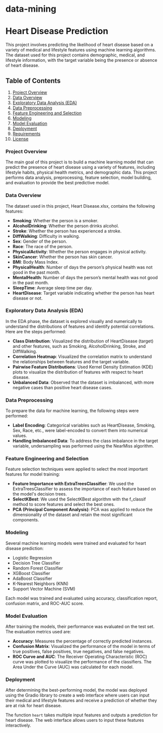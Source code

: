 ﻿# data-mining
# Heart Disease Prediction

This project involves predicting the likelihood of heart disease based on a variety of medical and lifestyle features using machine learning algorithms. The dataset used for this project contains demographic, medical, and lifestyle information, with the target variable being the presence or absence of heart disease.

## Table of Contents

1. [Project Overview](#project-overview)
2. [Data Overview](#data-overview)
3. [Exploratory Data Analysis (EDA)](#exploratory-data-analysis-eda)
4. [Data Preprocessing](#data-preprocessing)
5. [Feature Engineering and Selection](#feature-engineering-and-selection)
6. [Modeling](#modeling)
7. [Model Evaluation](#model-evaluation)
8. [Deployment](#deployment)
9. [Requirements](#requirements)
10. [License](#license)

### Project Overview

The main goal of this project is to build a machine learning model that can predict the presence of heart disease using a variety of features, including lifestyle habits, physical health metrics, and demographic data. This project performs data analysis, preprocessing, feature selection, model building, and evaluation to provide the best predictive model.

### Data Overview

The dataset used in this project, Heart Disease.xlsx, contains the following features:

- **Smoking**: Whether the person is a smoker.
- **AlcoholDrinking**: Whether the person drinks alcohol.
- **Stroke**: Whether the person has experienced a stroke.
- **DiffWalking**: Difficulty in walking.
- **Sex**: Gender of the person.
- **Race**: The race of the person.
- **PhysicalActivity**: Whether the person engages in physical activity.
- **SkinCancer**: Whether the person has skin cancer.
- **BMI**: Body Mass Index.
- **PhysicalHealth**: Number of days the person’s physical health was not good in the past month.
- **MentalHealth**: Number of days the person’s mental health was not good in the past month.
- **SleepTime**: Average sleep time per day.
- **HeartDisease**: Target variable indicating whether the person has heart disease or not.

### Exploratory Data Analysis (EDA)

In the EDA phase, the dataset is explored visually and numerically to understand the distributions of features and identify potential correlations. Here are the steps performed:

- **Class Distribution**: Visualized the distribution of HeartDisease (target) and other features, such as Smoking, AlcoholDrinking, Stroke, and DiffWalking.
- **Correlation Heatmap**: Visualized the correlation matrix to understand the relationships between features and the target variable.
- **Pairwise Feature Distributions**: Used Kernel Density Estimation (KDE) plots to visualize the distribution of features with respect to heart disease.
- **Unbalanced Data**: Observed that the dataset is imbalanced, with more negative cases than positive heart disease cases.

### Data Preprocessing

To prepare the data for machine learning, the following steps were performed:

- **Label Encoding**: Categorical variables such as HeartDisease, Smoking, Sex, Race, etc., were label-encoded to convert them into numerical values.
- **Handling Imbalanced Data**: To address the class imbalance in the target variable, undersampling was performed using the NearMiss algorithm.

### Feature Engineering and Selection

Feature selection techniques were applied to select the most important features for model training:

- **Feature Importance with ExtraTreesClassifier**: We used the ExtraTreesClassifier to assess the importance of each feature based on the model's decision trees.
- **SelectKBest**: We used the SelectKBest algorithm with the f_classif method to score features and select the best ones.
- **PCA (Principal Component Analysis)**: PCA was applied to reduce the dimensionality of the dataset and retain the most significant components.

### Modeling

Several machine learning models were trained and evaluated for heart disease prediction:

- Logistic Regression
- Decision Tree Classifier
- Random Forest Classifier
- XGBoost Classifier
- AdaBoost Classifier
- K-Nearest Neighbors (KNN)
- Support Vector Machine (SVM)

Each model was trained and evaluated using accuracy, classification report, confusion matrix, and ROC-AUC score.

### Model Evaluation

After training the models, their performance was evaluated on the test set. The evaluation metrics used are:

- **Accuracy**: Measures the percentage of correctly predicted instances.
- **Confusion Matrix**: Visualized the performance of the model in terms of true positives, false positives, true negatives, and false negatives.
- **ROC Curve and AUC**: The Receiver Operating Characteristic (ROC) curve was plotted to visualize the performance of the classifiers. The Area Under the Curve (AUC) was calculated for each model.

### Deployment

After determining the best-performing model, the model was deployed using the Gradio library to create a web interface where users can input their medical and lifestyle features and receive a prediction of whether they are at risk for heart disease.

The function `heart` takes multiple input features and outputs a prediction for heart disease. The web interface allows users to input these features interactively.
